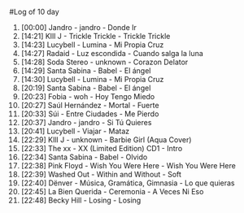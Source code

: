 #Log of 10 day

1. [00:00] Jandro - jandro - Donde Ir
1. [14:21] KIll J - Trickle Trickle - Trickle Trickle
1. [14:23] Lucybell - Lumina - Mi Propia Cruz
1. [14:27] Radaid - Luz escondida - Cuando salga la luna
1. [14:28] Soda Stereo - unknown - Corazon Delator
1. [14:29] Santa Sabina - Babel - El ángel
1. [14:30] Lucybell - Lumina - Mi Propia Cruz
1. [20:19] Santa Sabina - Babel - El ángel
1. [20:23] Fobia - woh - Hoy Tengo Miedo
1. [20:27] Saúl Hernández - Mortal - Fuerte
1. [20:33] Súi - Entre Ciudades - Me Pierdo
1. [20:37] Jandro - jandro - Si Tú Quieres
1. [20:41] Lucybell - Viajar - Mataz
1. [22:29] KIll J - unknown - Barbie Girl (Aqua Cover)
1. [22:33] The xx - XX (Limited Edition) CD1 - Intro
1. [22:34] Santa Sabina - Babel - Olvido
1. [22:38] Pink Floyd - Wish You Were Here - Wish You Were Here
1. [22:39] Washed Out - Within and Without - Soft
1. [22:40] Dënver - Música, Gramática, Gimnasia - Lo que quieras
1. [22:45] La Bien Querida - Ceremonia - A Veces Ni Eso
1. [22:48] Becky Hill - Losing - Losing
